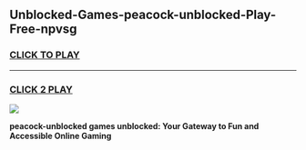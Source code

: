 
## Unblocked-Games-peacock-unblocked-Play-Free-npvsg
<h3>
<a href="https://premium76.site?title=peacock-unblocked&ref=12A">CLICK TO PLAY</a></h3>
<hr>

<h3>
<a href="https://premium76.site?title=peacock-unblocked&ref=12A">CLICK 2 PLAY</a>
  
</h3>

<a href="https://premium76.site?title=peacock-unblocked&ref=12A"><img src="https://clearcache.store/games.png"></a>


**peacock-unblocked games unblocked: Your Gateway to Fun and Accessible Online Gaming**
